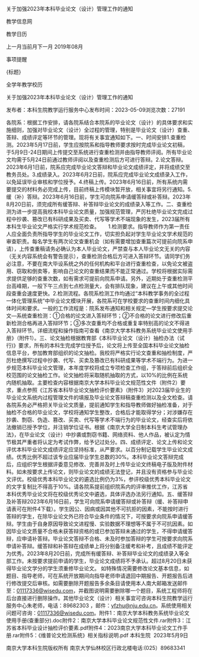 






关于加强2023年本科毕业论文（设计）管理工作的通知





























教学信息网







































教学日历



上一月当前月下一月
2019年08月





事项提醒


{标题}


全学年教学校历
























关于加强2023年本科毕业论文（设计）管理工作的通知

发布者：本科生院教学运行服务中心发布时间：2023-05-09浏览次数：27191

各院系：根据工作安排，请各院系结合本院系的毕业论文（设计）的具体要求和实施细则，加强对毕业论文（设计）全过程的管理，特别是毕业论文（设计）查重、答辩、成绩评定等环节的管理。现将有关事宜通知如下。一、时间安排1.查重检测。2023年5月17日前，学生应按院系和指导教师要求按时完成毕业论文初稿，于5月9日-24日期间上传提交至系统进行查重检测并由指导教师评阅。所有毕业论文均需于5月24日前通过教师评阅以及查重检测后方可进行答辩。2.论文答辩。2023年6月1日前，院系应完成毕业论文答辩和毕业论文成绩评定，并将成绩交至教务员处。3.成绩录入。2023年6月2日前，院系应完成毕业论文成绩录入工作，以免延误毕业审核和学位授予。4.终稿上传。2023年6月16日前，所有系统内需要提交的材料务必完成上传，目前终稿上传模块暂开放，相关事宜将另行通知。5.缓（补）答辩。2023年6月16日前，学生可向院系申请缓答辩或补答辩。2023年8月20日前，须完成所有缓答辩、补答辩毕业论文的成绩录入等工作。二、查重检测为进一步提高我校本科毕业论文质量，加强规范管理，严厉杜绝毕业论文完成过程中抄袭、篡改已有科研成果及买卖、代写等学术不端现象的发生，2023届所有本科生毕业论文严格实行学术规范检查。      1.检测要求。指导教师作为第一责任人应全面负责所指导学生的毕业论文工作，切实担负起对学生毕业论文学术规范的审查职责。每名学生有两次论文查重机会（如有需要增加查重篇次可提前向院系申请），上传查重稿请务必确认为本人毕业论文，严禁查与本人毕业论文无关的内容（无关内容系统会有警告提示），查重检测合格后方可进入答辩环节。请同学们务必注意，不要在南大毕设系统之外的任何机构和平台进行查重检查，以免论文被盗用、窃取和倒卖等，影响自己论文的查重结果而不能正常通过。学校将根据实际需求提供足够的查重次数，如有需求可提前向院系申请。另外，近期处于查重检测平台高峰期，一般下午三点到七点检测量大，会有排队现象，建议在上午或其他时间段查重会速度更快。2.检测流程。各院系检测工作均通过“本科教学事务的全过程一体化管理系统”中毕业论文模块开展，各院系可在学校要求的查重时间内细化具体时间和要求。一般的工作流程是：院系发布通知和相关规定—学生按要求提交论文—系统查重检测：①合格的论文进入答辩环节；②不合格的论文进行修改后重新检测合格再进入答辩环节；③多次查重均不合格或重复率特别高的论文不得进入答辩环节。详细流程和操作指南可查看《南京大学本科教务系统毕业论文使用手册》（附件1）。三、论文抽检根据教育部《本科毕业论文（设计）抽检办法（试行)》要求，所有的本科生完成学位授予后，论文将上传至全国本科毕业论文抽检信息平台，参加教育部组织的论文抽检。我校将严格实行论文查重和抽检制度，严厉杜绝撰写过程中抄袭、代写、买卖及篡改已有科研成果等学术不端行为。为进一步规范本科毕业论文管理，本年度学校将成立专项检查工作组，于答辩前后组织全校范围的论文抽检工作。论文抽检将采取随机抽取的方式，以10%的比例在系统内随机抽取。主要检查内容根据南京大学本科毕业论文规范性文件（附件2）要求，重点参照《江苏省本科毕业论文抽检评价要素》（附件3）对2023届毕业生的毕业论文系统内过程管理文件的填报及毕业论文答辩稿查重检测以及全文检查。请各院系务必严格把关毕业论文质量，提前通知学生和指导教师做好抽检准备，对于抽检不合格的毕业论文，学校将通知学生整改，合格后才能取得学分；对涉嫌存在抄袭、剽窃、伪造、篡改、买卖、代写等学术不端行为的毕业论文，经查实后将依法撤销已授予学位，并注销学位证书。根据《南京大学全日制本科生考试管理办法》，在毕业论文（设计）中抄袭或剽窃书籍、网络资料、他人作品，被认定为情节极其严重者将认定为考试作弊，给予记过处分。四、成绩评定、论文上传和论文评优本科毕业论文成绩评定应坚持标准，从严要求。以百分制记载学生毕业论文成绩。优秀比例不超过该专业应届毕业学生总数的30%。本科毕业论文答辩完成后，应组织学生根据评委意见修改、完善并及时上传毕业论文终稿电子版及附件材料。如未按要求上传论文，则毕业论文的成绩无法登记，并且没有资格参与毕业论文评优。校级优秀本科毕业论文的遴选比例仍为3%，参评校级优秀本科毕业论文的文字复制比不得高于10%。请各院系提前组织院系内的评审推优工作，江苏省本科优秀毕业论文将在校级优秀论文中遴选，具体评选办法另行通知。五、缓答辩及补答辩2023年6月16日前，学生可向院系申请缓答辩或补答辩（缓、补答辩申请表可在附件4下载）。学生因公、因病或因其他不可抗拒的因素，不能按时进行答辩的学生，在除毕业论文外已符合毕业条件的情况下，可按要求向院系申请缓答辩。学生由于自身原因导致论文进程慢、实验数据不理想等不属于不可抗因素。如因毕业论文质量不合格未获答辩资格的或已参加答辩未通过的学生，不得申请缓答辩，应申请补答辩。毕业论文答辩不合格、未及时参加答辩的学生可按要求向院系申请补答辩。缓答辩和补答辩在成绩单上将分别备注缓考和补考，且成绩不能评定为优秀。2023年8月20日前，完成所有缓答辩、补答辩毕业论文的成绩录入等全部工作。未按要求提前申请的学生，毕业论文成绩将不予承认。超过8月20日未获得毕业论文学分的学生须重修毕业论文。 如特殊情况需要修改论文基本信息，如题目、指导老师，可在系统开放期间向指导老师申请退回中期报告、开题报告后进行修改提交后审核。如需要删除开题报告多余条目请使用本人南大邮箱发送邮件至：01117336@wisedu.com，并截图说明需要删除哪一个题目，系统工程师将在后台直接进行删除操作。其他毕业论文（设计）相关事宜可咨询本科生院教学运行服务中心朱老师，电话：89682303 ，邮件：yfzhu@nju.edu.cn。系统使用相关问题可咨询：01117336@wisedu.com。附件1：南京大学本科教务系统毕业论文使用手册(查重部分).doc附件2：南京大学本科毕业论文规范性文件.rar附件3：江苏省本科毕业设计抽检评价要素.pdf附件4：2023南京大学本科毕业论文工作手册.rar附件5：《维普论文检测系统》相关指标说明.pdf 本科生院  2023年5月9日 

















南京大学本科生院版权所有
南京大学仙林校区行政北楼电话:(025）89683341






















